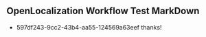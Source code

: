 ## OpenLocalization Workflow Test MarkDown
* 597df243-9cc2-43b4-aa55-124569a63eef thanks!

<!--HONumber=Jul16_HO3-->


